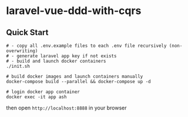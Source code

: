 # laravel-vue-ddd-with-cqrs
## Quick Start
```
# - copy all .env.example files to each .env file recursively (non-overwriting)
# - generate laravel app key if not exists
# - build and launch docker containers
./init.sh

# build docker images and launch containers manually
docker-compose build --parallel && docker-compose up -d

# login docker app container
docker exec -it app ash
```
then open `http://localhost:8888` in your browser
